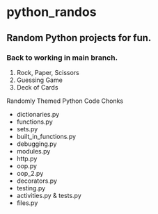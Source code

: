 # python_randos
## Random Python projects for fun.

### Back to working in main branch.

  1. Rock, Paper, Scissors
  2. Guessing Game
  3. Deck of Cards

Randomly Themed Python Code Chonks
  - dictionaries.py
  - functions.py
  - sets.py
  - built_in_functions.py
  - debugging.py
  - modules.py
  - http.py
  - oop.py
  - oop_2.py
  - decorators.py
  - testing.py
  - activities.py & tests.py
  - files.py
  